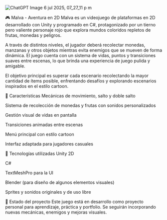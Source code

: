 

![ChatGPT Image 6 jul 2025, 07_27_11 p m](https://github.com/user-attachments/assets/b421041f-253e-4c25-ab46-e4496611311e)

🎮 Malva - Aventura en 2D
Malva es un videojuego de plataformas en 2D desarrollado con Unity y programado en C#, protagonizado por un tierno pero valiente personaje rojo que explora mundos coloridos repletos de frutas, monedas y peligros.

A través de distintos niveles, el jugador deberá recolectar monedas, manzanas y otros objetos mientras evita enemigos que se mueven de forma dinámica. El juego cuenta con un sistema de vidas, puntos y transiciones suaves entre escenas, lo que brinda una experiencia de juego pulida y amigable.

El objetivo principal es superar cada escenario recolectando la mayor cantidad de ítems posible, enfrentando desafíos y explorando escenarios inspirados en el estilo cartoon.

🧩 Características
Mecánicas de movimiento, salto y doble salto

Sistema de recolección de monedas y frutas con sonidos personalizados

Gestión visual de vidas en pantalla

Transiciones animadas entre escenas

Menú principal con estilo cartoon

Interfaz adaptada para jugadores casuales

🔧 Tecnologías utilizadas
Unity 2D

C#

TextMeshPro para la UI

Blender (para diseño de algunos elementos visuales)

Sprites y sonidos originales y de uso libre

🚧 Estado del proyecto
Este juego está en desarrollo como proyecto personal para aprendizaje, práctica y portfolio. Se seguirán incorporando nuevas mecánicas, enemigos y mejoras visuales.
